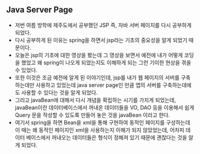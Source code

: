 ## Java Server Page

- 저번 여름 방학에 제주도에서 공부했던 JSP 즉, 자바 서버 페이지를 다시 공부하게 되었다.
- 다시 공부하게 된 이유는 spring을 하면서 jsp라는 기초의 중요성을 알게 되었기 때문이다.
- 오늘은 jsp의 기초에 대한 영상을 봤는데 그 영상을 보면서 예전에 내가 어떻게 코딩을 했었고 왜 spring이 나오게 되었는지도 이해하게 되는 그런 기이한 현상을 겪을 수 있었다.
- 또한 이것은 조금 예전에 알게 된 이야기인데, jsp를 내가 웹 페이지의 서버를 구축하는데만 사용하고 있었는데 java server page인 만큼 앱의 서버를 구축하는데에도 사용할 수 있다는 것을 알게 되었다.
- 그리고 javaBean에 대해서 다시 개념을 확립하는 시기를 가지게 되었는데, javaBean이란 데이터베이스에서 꺼내온 데이터들을 VO, DAO 등을 이용해서 쉽게 Query 문을 작성할 수 있도록 만들어 놓은 것을 javaBean 이라고 한다.
- 여기서 spring을 하면 Bean을 xml을 통해 구현하여 동적인 페이지를 구성하는데 이 때는 왜 동적인 페이지인 xml을 사용하는지 이해가 되지 않았었는데, 어차피 데이터 베이스에서 꺼내오는 데이터들은 형식이 정해져 있기 때문에 괜찮다는 것을 알게 되었다.